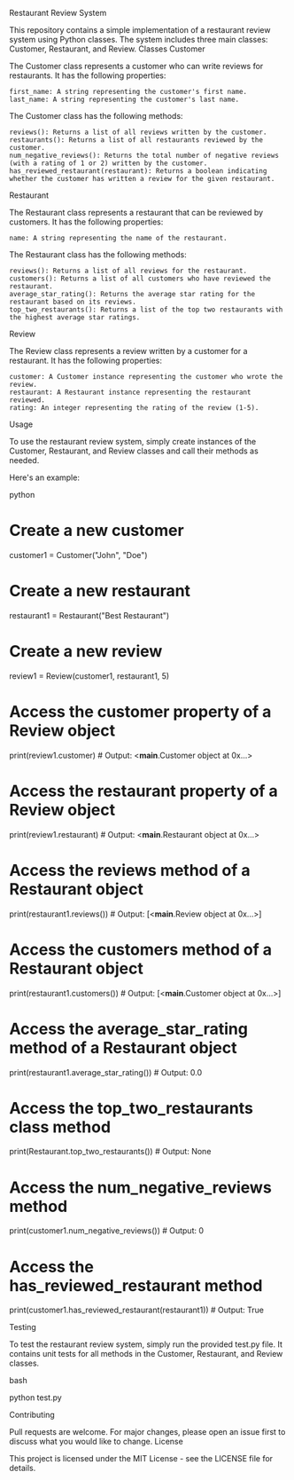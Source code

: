 Restaurant Review System

This repository contains a simple implementation of a restaurant review system using Python classes. The system includes three main classes: Customer, Restaurant, and Review.
Classes
Customer

The Customer class represents a customer who can write reviews for restaurants. It has the following properties:

    first_name: A string representing the customer's first name.
    last_name: A string representing the customer's last name.

The Customer class has the following methods:

    reviews(): Returns a list of all reviews written by the customer.
    restaurants(): Returns a list of all restaurants reviewed by the customer.
    num_negative_reviews(): Returns the total number of negative reviews (with a rating of 1 or 2) written by the customer.
    has_reviewed_restaurant(restaurant): Returns a boolean indicating whether the customer has written a review for the given restaurant.

Restaurant

The Restaurant class represents a restaurant that can be reviewed by customers. It has the following properties:

    name: A string representing the name of the restaurant.

The Restaurant class has the following methods:

    reviews(): Returns a list of all reviews for the restaurant.
    customers(): Returns a list of all customers who have reviewed the restaurant.
    average_star_rating(): Returns the average star rating for the restaurant based on its reviews.
    top_two_restaurants(): Returns a list of the top two restaurants with the highest average star ratings.

Review

The Review class represents a review written by a customer for a restaurant. It has the following properties:

    customer: A Customer instance representing the customer who wrote the review.
    restaurant: A Restaurant instance representing the restaurant reviewed.
    rating: An integer representing the rating of the review (1-5).

Usage

To use the restaurant review system, simply create instances of the Customer, Restaurant, and Review classes and call their methods as needed.

Here's an example:

python

# Create a new customer

customer1 = Customer("John", "Doe")


# Create a new restaurant

restaurant1 = Restaurant("Best Restaurant")


# Create a new review

review1 = Review(customer1, restaurant1, 5)


# Access the customer property of a Review object

print(review1.customer)  # Output: <__main__.Customer object at 0x...>


# Access the restaurant property of a Review object

print(review1.restaurant)  # Output: <__main__.Restaurant object at 0x...>


# Access the reviews method of a Restaurant object

print(restaurant1.reviews())  # Output: [<__main__.Review object at 0x...>]


# Access the customers method of a Restaurant object

print(restaurant1.customers())  # Output: [<__main__.Customer object at 0x...>]


# Access the average_star_rating method of a Restaurant object

print(restaurant1.average_star_rating())  # Output: 0.0


# Access the top_two_restaurants class method

print(Restaurant.top_two_restaurants())  # Output: None


# Access the num_negative_reviews method

print(customer1.num_negative_reviews())  # Output: 0


# Access the has_reviewed_restaurant method

print(customer1.has_reviewed_restaurant(restaurant1))  # Output: True

Testing

To test the restaurant review system, simply run the provided test.py file. It contains unit tests for all methods in the Customer, Restaurant, and Review classes.

bash

python test.py

Contributing

Pull requests are welcome. For major changes, please open an issue first to discuss what you would like to change.
License

This project is licensed under the MIT License - see the LICENSE file for details.
